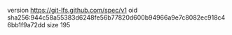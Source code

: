 version https://git-lfs.github.com/spec/v1
oid sha256:944c58a55383d6248fe56b77820d600b94966a9e7c8082ec918c46bb1f9a72dd
size 195
